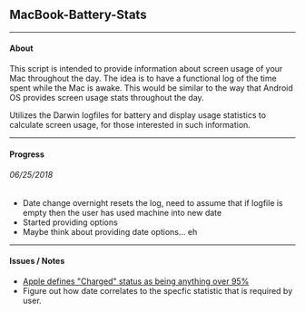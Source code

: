 ## MacBook-Battery-Stats
---

#### About

This script is intended to provide information about screen usage of your Mac throughout the day. The idea is to have a functional log of the time spent while the Mac is awake. This would be similar to the way that Android OS provides screen usage stats throughout the day.

Utilizes the Darwin logfiles for battery and display usage statistics to calculate screen usage, for those interested in such information.

---

#### Progress 

###### 06/25/2018
- Date change overnight resets the log, need to assume that if logfile is empty then the user has used machine into new date
- Started providing options
- Maybe think about providing date options... eh

---

#### Issues / Notes

- [Apple defines "Charged" status as being anything over 95%](https://developer.apple.com/documentation/iokit/kiopsischargedkey?language=objc) 
- Figure out how date correlates to the specfic statistic that is required by user. 
